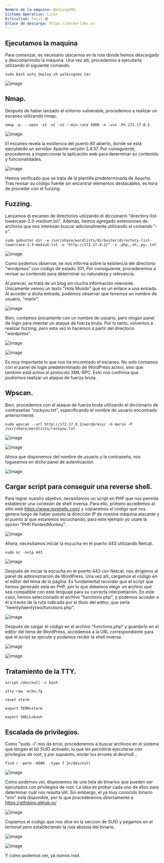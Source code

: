 ```yaml
---
Nombre de la máquina: WalkingCMS
Sistema Operativo: Linux
Dificultad: Facil 🟢
Enlace de descarga: https://dockerlabs.es
---
```


## Ejecutamos la maquina

Para comenzar, es necesario ubicarnos en la ruta donde hemos descargado y descomprimido la máquina. Una vez allí, procedemos a ejecutarla utilizando el siguiente comando.

```
sudo bash auto_deploy.sh walkingcms.tar
```

![image](https://github.com/Cesmendaro/dockerlabs-vacaciones/assets/153618246/0f57257c-8dd6-4a89-acac-94073fb9fe82)


## Nmap.

Después de haber lanzado el entorno vulnerable, procedemos a realizar un escaneo utilizando nmap.

```
nmap -p- --open -sS -sC -sV --min-rate 5000 -n -vvv -Pn 172.17.0.2
```

![image](https://github.com/Cesmendaro/dockerlabs-vacaciones/assets/153618246/4590fff3-e38a-455e-9f36-5398b72d261f)


El escaneo revela la existencia del puerto 80 abierto, donde se está ejecutando un servidor Apache versión 2.4.57. Por consiguiente, procedemos a inspeccionar la aplicación web para determinar su contenido y funcionalidades.

![image](https://github.com/Cesmendaro/dockerlabs-vacaciones/assets/153618246/5edfbc09-1ed0-41ce-8472-f04bb8b9887a)


Hemos verificado que se trata de la plantilla predeterminada de Apache. Tras revisar su código fuente sin encontrar elementos destacables, es hora de proceder con el fuzzing.

## Fuzzing.

Lanzamos el escaneo de directorios utilizando el diccionario "directory-list-lowercase-2.3-medium.txt". Además, hemos agregado extensiones de archivos que nos interesan buscar adicionalmente utilizando el comando "-x".

```
sudo gobuster dir -w /usr/share/wordlists/dirbuster/directory-list-lowercase-2.3-medium.txt -u "http://172.17.0.2/" -x .php,.sh,.py,.txt
```

![image](https://github.com/Cesmendaro/dockerlabs-vacaciones/assets/153618246/7e2b2e6a-0827-40ba-9883-a95d8b825185)


Como podemos observar, se nos informa sobre la existencia del directorio "wordpress" con codigo de estado 301, Por consiguiente, procederemos a revisar su contenido para determinar su naturaleza y relevancia.

Al parecer, se trata de un blog sin mucha información relevante. Únicamente vemos un texto "Hola Mundo" que es un enlace a una entrada. Al acceder a dicha entrada, podemos observar que tenemos un nombre de usuario, "mario".

![image](https://github.com/Cesmendaro/dockerlabs-vacaciones/assets/153618246/8a8f2a8c-6682-4b05-b248-af630282581b)

Bien, contamos únicamente con un nombre de usuario, pero ningún panel de login para intentar un ataque de fuerza bruta. Por lo tanto, volvemos a realizar fuzzing, pero esta vez lo hacemos a partir del directorio "wordpress".

![image](https://github.com/Cesmendaro/dockerlabs-vacaciones/assets/153618246/5d0e16a5-4bb7-41e3-a357-818c34756168)

![image](https://github.com/Cesmendaro/dockerlabs-vacaciones/assets/153618246/bba021cc-d93e-4508-9295-c960a05356b6)

Es muy importante lo que nos ha encontrado el escaneo. No solo contamos con el panel de login predeterminado de WordPress activo, sino que también está activo el protocolo XML-RPC. Esto nos confirma que podremos realizar un ataque de fuerza bruta.

## Wpscan.

Bien, procedemos con el ataque de fuerza bruta utilizando el diccionario de contraseñas "rockyou.txt", especificando el nombre de usuario encontrado anteriormente.

```
sudo wpscan --url http://172.17.0.2/wordpress/ -U mario -P /usr/share/wordlists/rockyou.txt
```

![image](https://github.com/Cesmendaro/dockerlabs-vacaciones/assets/153618246/456d83db-2529-4606-85b4-3a4b4b6ceb7a)

![image](https://github.com/Cesmendaro/dockerlabs-vacaciones/assets/153618246/94c4ef3c-5dc7-4ba9-8925-28bab604fa22)

Ahora que disponemos del nombre de usuario y la contraseña, nos logueamos en dicho panel de autenticación.

![image](https://github.com/Cesmendaro/dockerlabs-vacaciones/assets/153618246/9a41173f-b897-4dfa-8ea9-a8a4ed013b64)

## Cargar script para conseguir una reverse shell.

Para lograr nuestro objetivo, necesitamos un script en PHP que nos permita establecer una conexión de shell inversa. Para ello, primero accedemos al sitio web https://www.revshells.com/ y copiaremos el codigo que nos genera luego de haber puesto la dirección IP de nuestra máquina atacante y el puerto al que estaremos escuchando, para este ejemplo yo usare la opcion "PHP PentestMonkey".

![image](https://github.com/Cesmendaro/dockerlabs-vacaciones/assets/153618246/aa99d5f1-3d04-4f18-9c92-983a8db862c8)

Ahora, necesitamos iniciar la escucha en el puerto 443 utilizando Netcat.

```
sudo nc -nvlp 443
```

![image](https://github.com/Cesmendaro/dockerlabs-vacaciones/assets/153618246/0092e71e-4424-4b95-af1e-5f50ad89729d)

Después de iniciar la escucha en el puerto 443 con Netcat, nos dirigimos al panel de administración de WordPress. Una vez allí, cargamos el código en el editor del tema de la página. Es fundamental recordar que el script que hemos generado está en PHP, por lo que debemos elegir un archivo que sea compatible con este lenguaje para su correcta interpretación. En este caso, hemos seleccionado el archivo "functions.php", y podemos acceder a él a través de la ruta indicada por el título del editor, que sería "twentytwentytwo/functions.php".

![image](https://github.com/Cesmendaro/dockerlabs-vacaciones/assets/153618246/63d97991-daac-4976-a7c4-069e72d763ef)

Después de cargar el código en el archivo "functions.php" y guardarlo en el editor del tema de WordPress, accedemos a la URL correspondiente para que el script se ejecute y podamos recibir la shell inversa.

![image](https://github.com/Cesmendaro/dockerlabs-vacaciones/assets/153618246/9d9bf9c9-88f5-40e5-975f-961b86d0ae22)


![image](https://github.com/Cesmendaro/dockerlabs-vacaciones/assets/153618246/f926f014-81bc-40fb-a7c5-339f2885fbf5)


## Tratamiento de la TTY.

```
script /dev/null -c bash
```
```
stty raw -echo;fg
```
```
reset xterm
```
```
export TERM=xterm
```
```
export SHELL=bash
```

## Escalada de privilegios.

Como "sudo -l" nos da error, procederemos a buscar archivos en el sistema que tengan el bit SUID activado, lo que les permitiría ejecutarse con privilegios de root, y por supuesto, enviar los errores al dev/null...

```
find / -perm -4000  -type f 2>/dev/null
```

![image](https://github.com/Cesmendaro/dockerlabs-vacaciones/assets/153618246/889c22f9-d42b-497a-97d8-5eb1caca3540)

Como podemos ver, disponemos de una lista de binarios que pueden ser ejecutados con privilegios de root. La idea es probar cada uno de ellos para determinar cuál nos resulta útil. Sin embargo, el ya muy conocido binario "env" está disponible, por lo que procederemos directamente a https://gtfobins.github.io/

![image](https://github.com/Cesmendaro/dockerlabs-vacaciones/assets/153618246/eec695f8-f6c4-41ec-bf83-c80a51ad1dc4)

Copiamos el codigo que nos dice en la seccion de SUID y pegamos en el terminal pero estableciendo la ruta absluta del binario.

![image](https://github.com/Cesmendaro/dockerlabs-vacaciones/assets/153618246/f082b4a9-731c-4617-94b5-6137aaaee3f0)

![image](https://github.com/Cesmendaro/dockerlabs-vacaciones/assets/153618246/aeabde0f-4792-452f-823a-eaf698de0de1)

Y como podemos ver, ya somos root.






